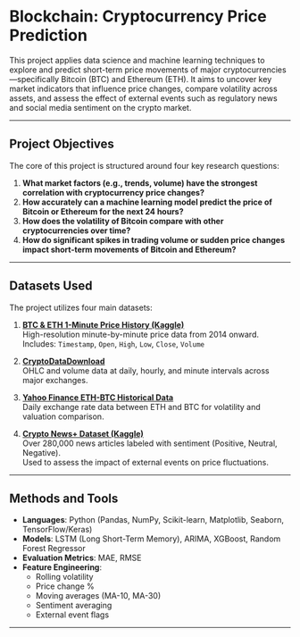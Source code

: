 # Blockchain: Cryptocurrency Price Prediction 

This project applies data science and machine learning techniques to explore and predict short-term price movements of major cryptocurrencies—specifically Bitcoin (BTC) and Ethereum (ETH). It aims to uncover key market indicators that influence price changes, compare volatility across assets, and assess the effect of external events such as regulatory news and social media sentiment on the crypto market.

---

## Project Objectives
 
The core of this project is structured around four key research questions:

1. **What market factors (e.g., trends, volume) have the strongest correlation with cryptocurrency price changes?**
2. **How accurately can a machine learning model predict the price of Bitcoin or Ethereum for the next 24 hours?**
3. **How does the volatility of Bitcoin compare with other cryptocurrencies over time?**
4. **How do significant spikes in trading volume or sudden price changes impact short-term movements of Bitcoin and Ethereum?**

---

## Datasets Used

The project utilizes four main datasets:

1. **[BTC & ETH 1-Minute Price History (Kaggle)](https://www.kaggle.com/datasets/patrickgendotti/btc-and-eth-1min-price-history)**  
   High-resolution minute-by-minute price data from 2014 onward.  
   Includes: `Timestamp`, `Open`, `High`, `Low`, `Close`, `Volume`

2. **[CryptoDataDownload](https://www.cryptodatadownload.com/)**  
   OHLC and volume data at daily, hourly, and minute intervals across major exchanges.

3. **[Yahoo Finance ETH-BTC Historical Data](https://finance.yahoo.com/quote/ETH-BTC/history/)**  
   Daily exchange rate data between ETH and BTC for volatility and valuation comparison.

4. **[Crypto News+ Dataset (Kaggle)](https://www.kaggle.com/datasets/oliviervha/crypto-news)**  
   Over 280,000 news articles labeled with sentiment (Positive, Neutral, Negative).  
   Used to assess the impact of external events on price fluctuations.

---

## Methods and Tools

- **Languages**: Python (Pandas, NumPy, Scikit-learn, Matplotlib, Seaborn, TensorFlow/Keras)
- **Models**: LSTM (Long Short-Term Memory), ARIMA, XGBoost, Random Forest Regressor
- **Evaluation Metrics**: MAE, RMSE
- **Feature Engineering**:
  - Rolling volatility
  - Price change %
  - Moving averages (MA-10, MA-30)
  - Sentiment averaging
  - External event flags

---

